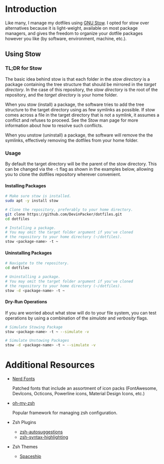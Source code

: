 # Introduction

Like many, I manage my dotfiles using [GNU Stow](https://www.gnu.org/software/stow/). I opted for stow over alternatives because it is light-weight, available on most package managers, and gives the freedom to organize your dotfile packages however you like (by software, environment, machine, etc.).

## Using Stow

### TL;DR for Stow

The basic idea behind stow is that each folder in the _stow directory_ is a package containing the tree structure that should be mirrored in the _target directory_. In the case of this repository, the _stow directory_ is the root of the repository, and the _target directory_ is your home folder.

When you stow (install) a package, the software tries to add the tree structure to the target directory using as few symlinks as possible. If stow comes across a file in the target directory that is not a symlink, it assumes a conflict and refuses to proceed. See the Stow man page for more information about how to resolve such conflicts.

When you unstow (uninstall) a package, the software will remove the the symlinks, effectively removing the dotfiles from your home folder.

### Usage

By default the target directory will be the parent of the stow directory. This can be changed via the `-t` flag as shown in the examples below, allowing you to clone the dotfiles repository wherever convenient.

#### Installing Packages

```sh
# Make sure stow is installed.
sudo apt -y install stow

# Clone the repository, preferably to your home directory.
git clone https://github.com/DevinPacker/dotfiles.git
cd dotfiles

# Installing a package.
# You may omit the target folder argument if you've cloned
# the repository to your home directory (~/dotfiles).
stow <package-name> -t ~
```

#### Uninstalling Packages

```sh
# Navigate to the repository.
cd dotfiles

# Uninstalling a package.
# You may omit the target folder argument if you've cloned
# the repository to your home directory (~/dotfiles).
stow -d <package-name> -t ~
```

#### Dry-Run Operations

If you are worried about what stow will do to your file system, you can test operations by using a combination of the _simulate_ and _verbosity_ flags.

```sh
# Simulate Stowing Package
stow <package-name> -t ~ --simulate -v

# Simulate Unstowing Packages
stow -d <package-name> -t ~ --simulate -v
```

# Additional Resources

*   [Nerd Fonts](https://github.com/ryanoasis/nerd-fonts)

    Patched fonts that include an assortment of icon packs (FontAwesome, DevIcons, Octicons, Powerline icons, Material Design Icons, etc.)


*   [oh-my-zsh](https://github.com/robbyrussell/oh-my-zsh)

    Popular framework for managing zsh configuration.


*   Zsh Plugins

    *   [zsh-autosuggestions](https://github.com/zsh-users/zsh-autosuggestions)
    *   [zsh-syntax-highlighting](https://github.com/zsh-users/zsh-syntax-highlighting)


*   Zsh Themes

    *   [Spaceship](https://github.com/denysdovhan/spaceship-zsh-theme)
